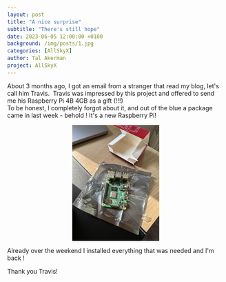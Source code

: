 ```yaml
---
layout: post
title: "A nice surprise"
subtitle: "There's still hope"
date: 2023-06-05 12:00:00 +0100
background: /img/posts/1.jpg
categories: [AllSkyX]
author: Tal Akerman
project: AllSkyX
---
```


<link rel="stylesheet"
        href="https://cdnjs.cloudflare.com/ajax/libs/highlight.js/10.0.3/styles/default.min.css">
<script src="https://cdnjs.cloudflare.com/ajax/libs/highlight.js/10.0.3/highlight.min.js"></script>
<script>hljs.initHighlightingOnLoad();</script>

About 3 months ago, I got an email from a stranger that read my blog, let's call him Travis. 
Travis was impressed by this project and offered to send me his Raspberry Pi 4B 4GB as a gift (!!!)   
To be honest, I completely forgot about it, and out of the blue a package came in last week - behold ! It's a new Raspberry Pi!

<img src="/img/allskyx_post13/1.jpg" style="width: 40%; margin: auto; display: block;">

Already over the weekend I installed everything that was needed and I'm back !

Thank you Travis!
